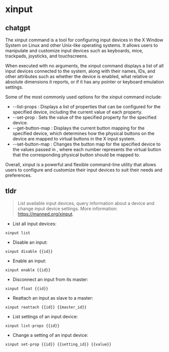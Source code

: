 # xinput 
## chatgpt 
The xinput command is a tool for configuring input devices in the X Window System on Linux and other Unix-like operating systems. It allows users to manipulate and customize input devices such as keyboards, mice, trackpads, joysticks, and touchscreens.

When executed with no arguments, the xinput command displays a list of all input devices connected to the system, along with their names, IDs, and other attributes such as whether the device is enabled, what relative or absolute dimensions it reports, or if it has any pointer or keyboard emulation settings.

Some of the most commonly used options for the xinput command include:

- --list-props <device>: Displays a list of properties that can be configured for the specified device, including the current value of each property.
- --set-prop <device> <property> <value>: Sets the value of the specified property for the specified device.
- --get-button-map <device>: Displays the current button mapping for the specified device, which determines how the physical buttons on the device are mapped to virtual buttons in the X input system. 
- --set-button-map <device> <map>: Changes the button map for the specified device to the values passed in <map>, where each number represents the virtual button that the corresponding physical button should be mapped to.

Overall, xinput is a powerful and flexible command-line utility that allows users to configure and customize their input devices to suit their needs and preferences. 

## tldr 
 
> List available input devices, query information about a device and change input device settings.
> More information: <https://manned.org/xinput>.

- List all input devices:

`xinput list`

- Disable an input:

`xinput disable {{id}}`

- Enable an input:

`xinput enable {{id}}`

- Disconnect an input from its master:

`xinput float {{id}}`

- Reattach an input as slave to a master:

`xinput reattach {{id}} {{master_id}}`

- List settings of an input device:

`xinput list-props {{id}}`

- Change a setting of an input device:

`xinput set-prop {{id}} {{setting_id}} {{value}}`
